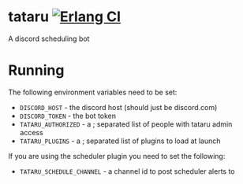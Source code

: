 # tataru [![Erlang CI](https://github.com/mikeyhc/tataru/actions/workflows/erlang.yml/badge.svg)](https://github.com/mikeyhc/tataru/actions/workflows/erlang.yml)
A discord scheduling bot

# Running

The following environment variables need to be set:

* `DISCORD_HOST` - the discord host (should just be discord.com)
* `DISCORD_TOKEN` - the bot token
* `TATARU_AUTHORIZED` - a ; separated list of people with tataru admin access
* `TATARU_PLUGINS` - a ; separated list of plugins to load at launch

If you are using the scheduler plugin you need to set the following:

* `TATARU_SCHEDULE_CHANNEL` - a channel id to post scheduler alerts to
